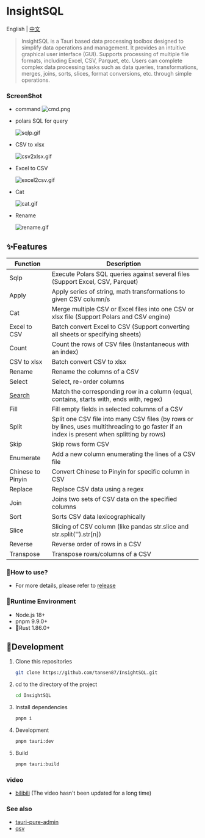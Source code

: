 <h1>InsightSQL</h1>

English | [中文](./README_CN.md)

> InsightSQL is a Tauri based data processing toolbox designed to simplify data operations and management. It provides an intuitive graphical user interface (GUI). Supports processing of multiple file formats, including Excel, CSV, Parquet, etc. Users can complete complex data processing tasks such as data queries, transformations, merges, joins, sorts, slices, format conversions, etc. through simple operations.

### ScreenShot

* command
 ![cmd.png](/demo/cmd.png)

* polars SQL for query

  ![sqlp.gif](/demo/sqlp.gif)

* CSV to xlsx

  ![csv2xlsx.gif](/demo/csv2xlsx.gif)

* Excel to CSV

  ![excel2csv.gif](/demo/excel2csv.gif)

* Cat

  ![cat.gif](/demo/cat.gif)

* Rename

  ![rename.gif](/demo/rename.gif)

## ✨Features

| Function | Description |
| ------- | ----------- |
| Sqlp | Execute Polars SQL queries against several files (Support Excel, CSV, Parquet) |
| Apply | Apply series of string, math transformations to given CSV column/s |
| Cat | Merge multiple CSV or Excel files into one CSV or xlsx file (Support Polars and CSV engine) |
| Excel  to CSV | Batch convert Excel to CSV (Support converting all sheets or specifying sheets) |
| Count | Count the rows of CSV files (Instantaneous with an index) |
| CSV to xlsx | Batch convert CSV to xlsx |
| Rename | Rename the columns of a CSV |
| Select | Select, re-order columns |
| [Search](./docs/search.md) | Match the corresponding row in a column (equal, contains, starts with, ends with, regex) |
| Fill | Fill empty fields in selected columns of a CSV |
| Split | Split one CSV file into many CSV files (by rows or by lines, uses multithreading to go faster if an index is present when splitting by rows) |
| Skip | Skip rows form CSV |
| Enumerate | Add a new column enumerating the lines of a CSV file |
| Chinese to Pinyin | Convert Chinese to Pinyin for specific column in CSV |
| Replace | Replace CSV data using a regex |
| Join | Joins two sets of CSV data on the specified columns |
| Sort | Sorts CSV data lexicographically |
| Slice | Slicing of CSV column (like pandas str.slice and str.split('').str[n]) |
| Reverse | Reverse order of rows in a CSV |
| Transpose | Transpose rows/columns of a CSV |


### 🍖How to use?

* For more details, please refer to [release](https://github.com/tansen87/sqlp/releases/)


### 🏃‍Runtime Environment

* Node.js 18+
* pnpm 9.9.0+
* 🦀Rust 1.86.0+

## 🚀Development

1. Clone this repositories

   ```bash
   git clone https://github.com/tansen87/InsightSQL.git
   ```

2. cd to the directory of the project

   ```bash
   cd InsightSQL
   ```

3. Install dependencies

   ```bash
   pnpm i
   ```

4. Development

   ```bash
   pnpm tauri:dev
   ```

5. Build

   ```bash
   pnpm tauri:build
   ```

### video

* [bilibili](https://www.bilibili.com/video/BV1XS411c7zd/?spm_id_from=333.999.0.0&vd_source=5ee5270944c6e7a459e1311330bf455c) (The video hasn't been updated for a long time)

### See also
* [tauri-pure-admin](https://github.com/pure-admin/tauri-pure-admin)
* [qsv](https://github.com/jqnatividad/qsv)
